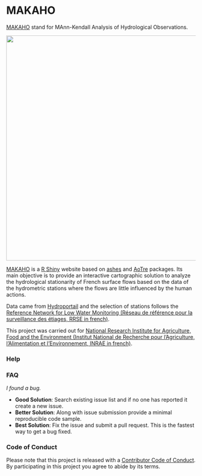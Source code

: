 # MAKAHO

[MAKAHO](https://makaho.sk8.inrae.fr/) stand for MAnn-Kendall Analysis of Hydrological Observations.

[<img src="https://github.com/super-lou/MAKAHO/blob/0fad3c354954ebc2d8605a2ec9dd3d4f11a36920/www/screen.png" width="600">](https://makaho.sk8.inrae.fr/)</br>

[MAKAHO](https://makaho.sk8.inrae.fr/) is a [R Shiny](https://shiny.rstudio.com/) website based on [ashes](https://github.com/super-lou/ashes) and [AoTre](https://github.com/vmansanarez/AoTre) packages. Its main objective is to provide an interactive cartographic solution to analyze the hydrological stationarity of French surface flows based on the data of the hydrometric stations where the flows are little influenced by the human actions.</br>

Data came from [Hydroportail](https://www.hydro.eaufrance.fr/) and the selection of stations follows the [Reference Network for Low Water Monitoring (Réseau de référence pour la surveillance des étiages, RRSE in french)](https://geo.data.gouv.fr/en/datasets/29819c27c73f29ee1a962450da7c2d49f6e11c15).</br>

This project was carried out for [National Research Institute for Agriculture, Food and the Environment (Institut National de Recherche pour l’Agriculture, l’Alimentation et l’Environnement, INRAE in french)](https://agriculture.gouv.fr/inrae-linstitut-national-de-recherche-pour-lagriculture-lalimentation-et-lenvironnement).


### Help




### FAQ

*I found a bug.*

-   **Good Solution**: Search existing issue list and if no one has reported it create a new issue.
-   **Better Solution**: Along with issue submission provide a minimal reproducible code sample.
-   **Best Solution**: Fix the issue and submit a pull request. This is the fastest way to get a bug fixed.


### Code of Conduct

Please note that this project is released with a [Contributor Code of Conduct](CODE_OF_CONDUCT.md). By participating in this project you agree to abide by its terms.
